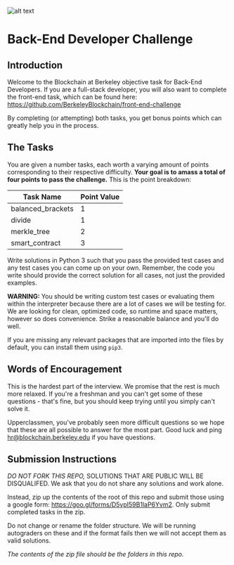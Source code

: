 ![alt text](https://github.com/spectreweb/front-end-challenge/blob/master/banner_dark.png?raw=true)
# Back-End Developer Challenge
## Introduction
Welcome to the Blockchain at Berkeley objective task for Back-End Developers. If you are a full-stack developer, you will also want to complete the front-end task, which can be found here: https://github.com/BerkeleyBlockchain/front-end-challenge

By completing (or attempting) both tasks, you get bonus points which can greatly help you in the process.

## The Tasks
You are given a number tasks, each worth a varying amount of points corresponding to their respective difficulty. **Your goal is to amass a total of four points to pass the challenge.** This is the point breakdown:

| Task Name          | Point Value   |
| ------------------ | ------------- |
| balanced_brackets  | 1             |
| divide             | 1             |
| merkle_tree        | 2             |
| smart_contract     | 3             |

Write solutions in Python 3 such that you pass the provided test cases and any test cases you can come up on your own. Remember, the code you write should provide the correct solution for all cases, not just the provided examples.

**WARNING:** You should be writing custom test cases or evaluating them within the interpreter because there are a lot of cases we will be testing for. We are looking for clean, optimized code, so runtime and space matters, however so does convenience. Strike a reasonable balance and you'll do well.

If you are missing any relevant packages that are imported into the files by default, you can install them using `pip3`.

## Words of Encouragement
This is the hardest part of the interview. We promise that the rest is much more relaxed. If you're a freshman and you can't get some of these questions - that's fine, but you should keep trying until you simply can't solve it.

Upperclassmen, you've probably seen more difficult questions so we hope that these are all possible to answer for the most part. Good luck and ping hr@blockchain.berkeley.edu if you have questions.

## Submission Instructions
*DO NOT FORK THIS REPO,* SOLUTIONS THAT ARE PUBLIC WILL BE DISQUALIFED. We ask that you do not share any solutions and work alone.

Instead, zip up the contents of the root of this repo and submit those using a google form: https://goo.gl/forms/D5ypI59B1laP6Yvm2. Only submit completed tasks in the zip.

Do not change or rename the folder structure. We will be running autograders on these and if the format fails then we will not accept them as valid solutions.

*The contents of the zip file should be the folders in this repo.*
